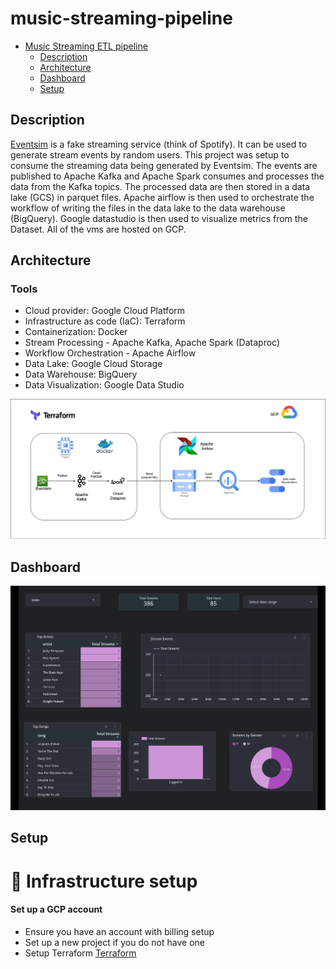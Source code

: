 # music-streaming-pipeline
- [Music Streaming ETL pipeline](#music-streaming-pipeline)
    - [Description](#description)
    - [Architecture](#architecture)
    - [Dashboard](#dashboard)
    - [Setup](#setup)

## Description
[Eventsim](https://github.com/Interana/eventsim) is a fake streaming service (think of Spotify). It can be used to generate stream events by random users. This project was setup to consume the streaming data being generated by Eventsim. The events are published to Apache Kafka and Apache Spark consumes and processes the data from the Kafka topics. The processed data are then stored in a data lake (GCS) in parquet files. Apache airflow is then used to orchestrate the workflow of writing the files in the data lake to the data warehouse (BigQuery). Google datastudio is then used to visualize metrics from the Dataset. All of the vms are hosted on GCP.

## Architecture 

### Tools
- Cloud provider: Google Cloud Platform 
- Infrastructure as code (IaC): Terraform
- Containerization: Docker 
- Stream Processing - Apache Kafka, Apache Spark (Dataproc)
- Workflow Orchestration - Apache Airflow
- Data Lake: Google Cloud Storage
- Data Warehouse: BigQuery 
- Data Visualization: Google Data Studio

<p align="left">
    <img alt="pipeline architecture" src="./assets/architecture.png">
</p>

## Dashboard
<p align="left">
    <img alt="pipeline architecture" src="./assets/dashboard.png">
</p>

## Setup

# :construction_worker: Infrastructure setup
#### Set up a GCP account
- Ensure you have an account with billing setup 
- Set up a new project if you do not have one 
- Setup Terraform [Terraform](https://github.com/Adedotun-Adepoju/music-streaming-pipeline/blob/main/terraform/README.MD)

